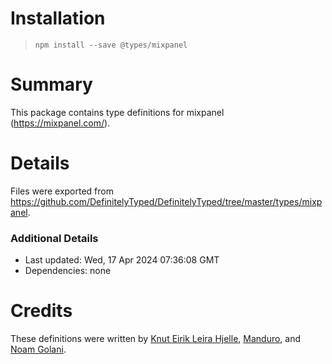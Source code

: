 # Installation
> `npm install --save @types/mixpanel`

# Summary
This package contains type definitions for mixpanel (https://mixpanel.com/).

# Details
Files were exported from https://github.com/DefinitelyTyped/DefinitelyTyped/tree/master/types/mixpanel.

### Additional Details
 * Last updated: Wed, 17 Apr 2024 07:36:08 GMT
 * Dependencies: none

# Credits
These definitions were written by [Knut Eirik Leira Hjelle](https://github.com/hjellek), [Manduro](https://github.com/Manduro), and [Noam Golani](https://github.com/noamgolani).
